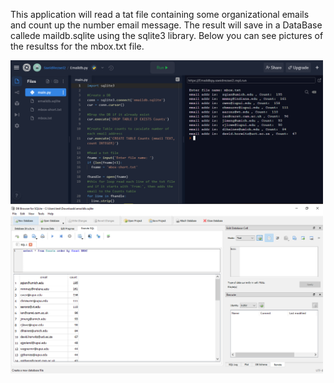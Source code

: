 
This application will read a tat file containing some organizational emails and count up the number email message.  The result will save in a DataBase callede maildb.sqlite using the sqlite3 library.
Below you can see pictures of the resultss for the mbox.txt file.
 <div style="float:center">
 <img  src="pythonResult.PNG" width=500>
  </div>
   <div style="float:center">
 <img  src="SQLiteResult.PNG" width=500>
  </div>
